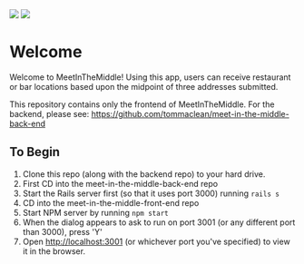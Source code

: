 <img src="https://i.imgur.com/BqXmkN4.png" />
<img src="https://i.imgur.com/3FGnwzo.gif" />

# Welcome

Welcome to MeetInTheMiddle! Using this app, users can receive restaurant or bar locations based upon the midpoint of three addresses submitted.

This repository contains only the frontend of MeetInTheMiddle. For the backend, please see:
https://github.com/tommaclean/meet-in-the-middle-back-end 

## To Begin

1. Clone this repo (along with the backend repo) to your hard drive.
2. First CD into the meet-in-the-middle-back-end repo
3. Start the Rails server first (so that it uses port 3000) running `rails s`
4. CD into the meet-in-the-middle-front-end repo
5. Start NPM server by running `npm start`
6. When the dialog appears to ask to run on port 3001 (or any different port than 3000), press 'Y'
7. Open [http://localhost:3001](http://localhost:3001) (or whichever port you've specified) to view it in the browser.



